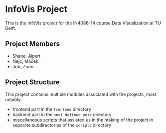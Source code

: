 # InfoVis Project

This is the InfoVis project for the IN4086-14 course Data Visualization at TU Delft.

## Project Members

- Shane, Alpert
- Nejc, Maček
- Job, Zoon

## Project Structure

This project contains multiple modules associated with the projects, most notably:

- frontend part in the `frontend` directory
- backend part in the `<not defined yet>` directory
- miscellaneous scripts that assisted us in the making of the project in separate subdirectories of the `scripts` directory
